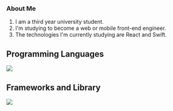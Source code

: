 ### About Me
1. I am a third year university student.
2. I'm studying to become a web or mobile front-end engineer.
3. The technologies I'm currently studying are React and Swift.

## Programming Languages
![](https://skillicons.dev/icons?i=html,css,javascript,typescript,c,java,python)

## Frameworks and Library
![](https://skillicons.dev/icons?i=flutter,react)
